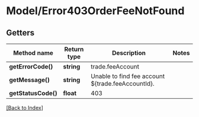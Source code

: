 # Model/Error403OrderFeeNotFound

## Getters

Method name | Return type | Description | Notes
------------ | ------------- | ------------- | -------------
**getErrorCode()** | **string** | trade.feeAccount |
**getMessage()** | **string** | Unable to find fee account ${trade.feeAccountId}. |
**getStatusCode()** | **float** | 403 |

[[Back to Index]](../index.md)
